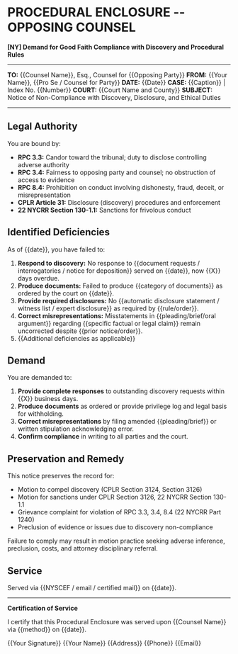 # PROCEDURAL ENCLOSURE -- OPPOSING COUNSEL

**[NY] Demand for Good Faith Compliance with Discovery and Procedural Rules**

---

**TO:** {{Counsel Name}}, Esq., Counsel for {{Opposing Party}}
**FROM:** {{Your Name}}, {{Pro Se / Counsel for Party}}
**DATE:** {{Date}}
**CASE:** {{Caption}} | Index No. {{Number}}
**COURT:** {{Court Name and County}}
**SUBJECT:** Notice of Non-Compliance with Discovery, Disclosure, and Ethical Duties

---

## Legal Authority

You are bound by:

- **RPC 3.3:** Candor toward the tribunal; duty to disclose controlling adverse authority
- **RPC 3.4:** Fairness to opposing party and counsel; no obstruction of access to evidence
- **RPC 8.4:** Prohibition on conduct involving dishonesty, fraud, deceit, or misrepresentation
- **CPLR Article 31:** Disclosure (discovery) procedures and enforcement
- **22 NYCRR Section 130-1.1:** Sanctions for frivolous conduct

## Identified Deficiencies

As of {{date}}, you have failed to:

1. **Respond to discovery:** No response to {{document requests / interrogatories / notice for deposition}} served on {{date}}, now {{X}} days overdue.
2. **Produce documents:** Failed to produce {{category of documents}} as ordered by the court on {{date}}.
3. **Provide required disclosures:** No {{automatic disclosure statement / witness list / expert disclosure}} as required by {{rule/order}}.
4. **Correct misrepresentations:** Misstatements in {{pleading/brief/oral argument}} regarding {{specific factual or legal claim}} remain uncorrected despite {{prior notice/order}}.
5. {{Additional deficiencies as applicable}}

## Demand

You are demanded to:

1. **Provide complete responses** to outstanding discovery requests within {{X}} business days.
2. **Produce documents** as ordered or provide privilege log and legal basis for withholding.
3. **Correct misrepresentations** by filing amended {{pleading/brief}} or written stipulation acknowledging error.
4. **Confirm compliance** in writing to all parties and the court.

## Preservation and Remedy

This notice preserves the record for:

- Motion to compel discovery (CPLR Section 3124, Section 3126)
- Motion for sanctions under CPLR Section 3126, 22 NYCRR Section 130-1.1
- Grievance complaint for violation of RPC 3.3, 3.4, 8.4 (22 NYCRR Part 1240)
- Preclusion of evidence or issues due to discovery non-compliance

Failure to comply may result in motion practice seeking adverse inference, preclusion, costs, and attorney disciplinary referral.

## Service

Served via {{NYSCEF / email / certified mail}} on {{date}}.

---

**Certification of Service**

I certify that this Procedural Enclosure was served upon {{Counsel Name}} via {{method}} on {{date}}.

{{Your Signature}}
{{Your Name}}
{{Address}}
{{Phone}}
{{Email}}
